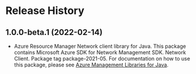 # Release History

## 1.0.0-beta.1 (2022-02-14)

- Azure Resource Manager Network client library for Java. This package contains Microsoft Azure SDK for Network Management SDK. Network Client. Package tag package-2021-05. For documentation on how to use this package, please see [Azure Management Libraries for Java](https://aka.ms/azsdk/java/mgmt).
